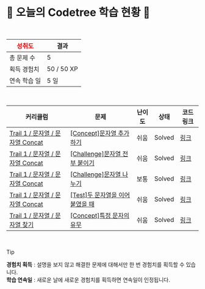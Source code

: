 # 🌲 오늘의 Codetree 학습 현황 🌲

<br />

| <span style="color:red;display:block;text-align:center;"> **성취도**</span> | 결과 |
|---|---|
| 총 문제 수 | 5 |
| 획득 경험치 | 50 / 50 XP |
| 연속 학습 일 | 5 일 |

<br />

|커리큘럼|문제|난이도|상태|코드 링크|
|---|---|---|---|---|
|[Trail 1 / 문자열 / 문자열 Concat](https://www.codetree.ai/trail-info/novice-low/)|[[Concept]문자열 추가하기](https://www.codetree.ai/trails/complete/curated-cards/intro-add-spring/)|쉬움|Solved|[링크](https://github.com/GreedSpirit/Algorithm/blob/main/250502/%EB%AC%B8%EC%9E%90%EC%97%B4%20%EC%B6%94%EA%B0%80%ED%95%98%EA%B8%B0/add-spring.cpp)|
|[Trail 1 / 문자열 / 문자열 Concat](https://www.codetree.ai/trail-info/novice-low/)|[[Challenge]문자열 전부 붙이기](https://www.codetree.ai/trails/complete/curated-cards/challenge-paste-all-string/)|쉬움|Solved|[링크](https://github.com/GreedSpirit/Algorithm/blob/main/250502/%EB%AC%B8%EC%9E%90%EC%97%B4%20%EC%A0%84%EB%B6%80%20%EB%B6%99%EC%9D%B4%EA%B8%B0/paste-all-string.cpp)|
|[Trail 1 / 문자열 / 문자열 Concat](https://www.codetree.ai/trail-info/novice-low/)|[[Challenge]문자열 나누기](https://www.codetree.ai/trails/complete/curated-cards/challenge-divide-string/)|보통|Solved|[링크](https://github.com/GreedSpirit/Algorithm/blob/main/250502/%EB%AC%B8%EC%9E%90%EC%97%B4%20%EB%82%98%EB%88%84%EA%B8%B0/divide-string.cpp)|
|[Trail 1 / 문자열 / 문자열 Concat](https://www.codetree.ai/trail-info/novice-low/)|[[Test]두 문자열을 이어붙였을 때](https://www.codetree.ai/trails/complete/curated-cards/test-when-two-strings-are-concatenated/)|쉬움|Solved|[링크](https://github.com/GreedSpirit/Algorithm/blob/main/250502/%EB%91%90%20%EB%AC%B8%EC%9E%90%EC%97%B4%EC%9D%84%20%EC%9D%B4%EC%96%B4%EB%B6%99%EC%98%80%EC%9D%84%20%EB%95%8C/when-two-strings-are-concatenated.cpp)|
|[Trail 1 / 문자열 / 문자열 찾기](https://www.codetree.ai/trail-info/novice-low/)|[[Concept]특정 문자의 유무](https://www.codetree.ai/trails/complete/curated-cards/intro-specific-character-presence/)|쉬움|Solved|[링크](https://github.com/GreedSpirit/Algorithm/blob/main/250502/%ED%8A%B9%EC%A0%95%20%EB%AC%B8%EC%9E%90%EC%9D%98%20%EC%9C%A0%EB%AC%B4/specific-character-presence.cpp)|


<br />

> [!TIP]
> **경험치 획득** : 설명을 보지 않고 해결한 문제에 대해서만 한 번 경험치를 획득할 수 있습니다.  
> **학습 연속일** : 새로운 날에 새로운 경험치를 획득하면 연속일이 인정됩니다.


